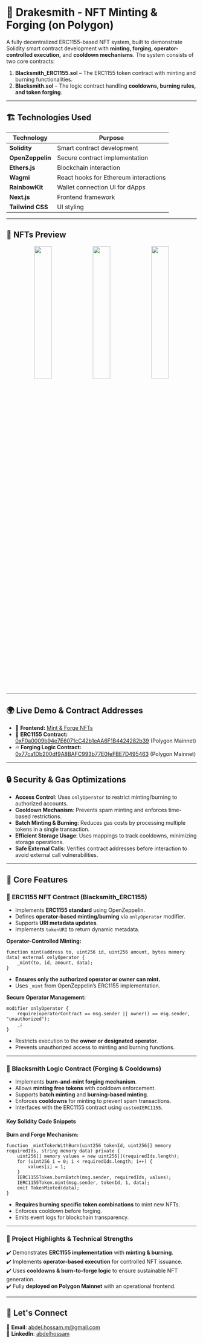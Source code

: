 # 🚀 Drakesmith - NFT Minting & Forging (on Polygon)

A fully decentralized ERC1155-based NFT system, built to demonstrate Solidity smart contract development with **minting, forging, operator-controlled execution,** and **cooldown mechanisms**. The system consists of two core contracts:

1. **Blacksmith_ERC1155.sol** – The ERC1155 token contract with minting and burning functionalities.
2. **Blacksmith.sol** – The logic contract handling **cooldowns, burning rules, and token forging**.

---

## 🏗 **Technologies Used**
| **Technology**   | **Purpose** |
|----------------|------------|
| **Solidity**  | Smart contract development |
| **OpenZeppelin** | Secure contract implementation |
| **Ethers.js**  | Blockchain interaction |
| **Wagmi**  | React hooks for Ethereum interactions |
| **RainbowKit**  | Wallet connection UI for dApps |
| **Next.js**  | Frontend framework |
| **Tailwind CSS**  | UI styling |

---

## 📸 **NFTs Preview**
<div align="center">
  <img src="https://ipfs.io/ipfs/bafybeia3tnamrwjjuyu3ih3llwneycpmjzyvlnkhvmozuz5h3g5335y5y4/4.png" width="30%" />
  <img src="https://ipfs.io/ipfs/bafybeia3tnamrwjjuyu3ih3llwneycpmjzyvlnkhvmozuz5h3g5335y5y4/5.png" width="30%" />
  <img src="https://ipfs.io/ipfs/bafybeia3tnamrwjjuyu3ih3llwneycpmjzyvlnkhvmozuz5h3g5335y5y4/6.png" width="30%" />
</div>

---

## 🌍 **Live Demo & Contract Addresses**
- 🔗 **Frontend:** [Mint & Forge NFTs](https://prismatic-salmiakki-286dd3.netlify.app/)
- 📜 **ERC1155 Contract:** [0xF0a0009b94e7E6071cC42b1eAA6F1B4424282b39](https://polygonscan.com/address/0xF0a0009b94e7E6071cC42b1eAA6F1B4424282b39) (Polygon Mainnet)
- 🔥 **Forging Logic Contract:** [0x77ca1Db200df9A8BAFC993b77E0feFBE7D495463](https://polygonscan.com/address/0x77ca1Db200df9A8BAFC993b77E0feFBE7D495463) (Polygon Mainnet)

---

## 🔒 **Security & Gas Optimizations**
- **Access Control**: Uses `onlyOperator` to restrict minting/burning to authorized accounts.
- **Cooldown Mechanism**: Prevents spam minting and enforces time-based restrictions.
- **Batch Minting & Burning**: Reduces gas costs by processing multiple tokens in a single transaction.
- **Efficient Storage Usage**: Uses mappings to track cooldowns, minimizing storage operations.
- **Safe External Calls**: Verifies contract addresses before interaction to avoid external call vulnerabilities.

---

## 📌 **Core Features**

### 🔹 **ERC1155 NFT Contract (Blacksmith_ERC1155)**
- Implements **ERC1155 standard** using OpenZeppelin.
- Defines **operator-based minting/burning** via `onlyOperator` modifier.
- Supports **URI metadata updates**.
- Implements `tokenURI` to return dynamic metadata.

**Operator-Controlled Minting:**
```solidity
function mint(address to, uint256 id, uint256 amount, bytes memory data) external onlyOperator {
    _mint(to, id, amount, data);
}
```
- **Ensures only the authorized operator or owner can mint.**
- Uses `_mint` from OpenZeppelin’s ERC1155 implementation.

**Secure Operator Management:**
```solidity
modifier onlyOperator {
    require(operatorContract == msg.sender || owner() == msg.sender, "unauthorized");
    _;
}
```
- Restricts execution to the **owner or designated operator**.
- Prevents unauthorized access to minting and burning functions.

---

### 🔹 **Blacksmith Logic Contract (Forging & Cooldowns)**
- Implements **burn-and-mint forging mechanism**.
- Allows **minting free tokens** with cooldown enforcement.
- Supports **batch minting** and **burning-based minting**.
- Enforces **cooldowns** for minting to prevent spam transactions.
- Interfaces with the ERC1155 contract using `customIERC1155`.

#### **Key Solidity Code Snippets**

**Burn and Forge Mechanism:**
```solidity
function _mintTokenWithBurn(uint256 tokenId, uint256[] memory requiredIds, string memory data) private {
    uint256[] memory values = new uint256[](requiredIds.length);
    for (uint256 i = 0; i < requiredIds.length; i++) {
        values[i] = 1;
    }
    IERC1155Token.burnBatch(msg.sender, requiredIds, values);
    IERC1155Token.mint(msg.sender, tokenId, 1, data);
    emit TokenMinted(data);
}
```
- **Requires burning specific token combinations** to mint new NFTs.
- Enforces cooldown before forging.
- Emits event logs for blockchain transparency.

---
  
### 🎯 **Project Highlights & Technical Strengths**
✔️ Demonstrates **ERC1155 implementation** with **minting & burning**.  
✔️ Implements **operator-based execution** for controlled NFT issuance.  
✔️ Uses **cooldowns & burn-to-forge logic** to ensure sustainable NFT generation.    
✔️ Fully **deployed on Polygon Mainnet** with an operational frontend.

---

## 📩 **Let's Connect**
📧 **Email**: [abdel.hossam.m@gmail.com](mailto:abdel.hossam.m@gmail.com)  
💼 **LinkedIn**: [abdelhossam](https://www.linkedin.com/in/abdelhossam/)


